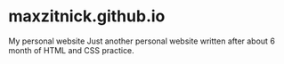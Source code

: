 # maxzitnick.github.io
My personal website
Just another personal website written after about 6 month of HTML and CSS practice.
